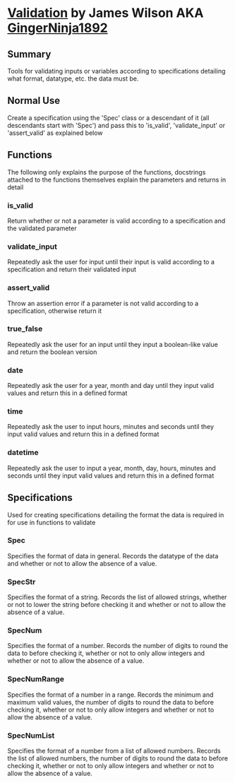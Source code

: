 # [Validation](https://github.com/GingerNinja1892/Validation) by James Wilson AKA [GingerNinja1892](https://github.com/GingerNinja1892)

## Summary
Tools for validating inputs or variables according to specifications detailing what format, datatype, etc. the data must be.

## Normal Use
Create a specification using the 'Spec' class or a descendant of it (all descendants start with 'Spec') and pass this to 'is_valid', 'validate_input' or 'assert_valid' as explained below

## Functions
The following only explains the purpose of the functions, docstrings attached to the functions themselves explain the parameters and returns in detail

### is_valid
Return whether or not a parameter is valid according to a specification and the validated parameter

### validate_input
Repeatedly ask the user for input until their input is valid according to a specification and return their validated input

### assert_valid
Throw an assertion error if a parameter is not valid according to a specification, otherwise return it

### true_false
Repeatedly ask the user for an input until they input a boolean-like value and return the boolean version

### date
Repeatedly ask the user for a year, month and day until they input valid values and return this in a defined format

### time
Repeatedly ask the user to input hours, minutes and seconds until they input valid values and return this in a defined format

### datetime
Repeatedly ask the user to input a year, month, day, hours, minutes and seconds until they input valid values and return this in a defined format

## Specifications
Used for creating specifications detailing the format the data is required in for use in functions to validate

### Spec
Specifies the format of data in general. Records the datatype of the data and whether or not to allow the absence of a value.

### SpecStr
Specifies the format of a string. Records the list of allowed strings, whether or not to lower the string before checking it and whether or not to allow the absence of a value.

### SpecNum
Specifies the format of a number. Records the number of digits to round the data to before checking it, whether or not to only allow integers and whether or not to allow the absence of a value.

### SpecNumRange
Specifies the format of a number in a range. Records the minimum and maximum valid values, the number of digits to round the data to before checking it, whether or not to only allow integers and whether or not to allow the absence of a value.

### SpecNumList
Specifies the format of a number from a list of allowed numbers. Records the list of allowed numbers, the number of digits to round the data to before checking it, whether or not to only allow integers and whether or not to allow the absence of a value.